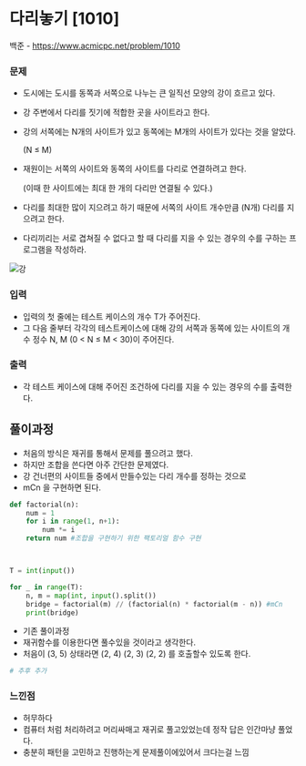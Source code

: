 # 다리놓기 [1010]

백준 - https://www.acmicpc.net/problem/1010



### 문제

- 도시에는 도시를 동쪽과 서쪽으로 나누는 큰 일직선 모양의 강이 흐르고 있다. 

- 강 주변에서 다리를 짓기에 적합한 곳을 사이트라고 한다.

- 강의 서쪽에는 N개의 사이트가 있고 동쪽에는 M개의 사이트가 있다는 것을 알았다.

   (N ≤ M)

- 재원이는 서쪽의 사이트와 동쪽의 사이트를 다리로 연결하려고 한다.

   (이때 한 사이트에는 최대 한 개의 다리만 연결될 수 있다.) 

- 다리를 최대한 많이 지으려고 하기 때문에 서쪽의 사이트 개수만큼 (N개) 다리를 지으려고 한다. 

- 다리끼리는 서로 겹쳐질 수 없다고 할 때 다리를 지을 수 있는 경우의 수를 구하는 프로그램을 작성하라.

![강](C:\Users\ssej0\Desktop\강.png)

### 입력

- 입력의 첫 줄에는 테스트 케이스의 개수 T가 주어진다. 
- 그 다음 줄부터 각각의 테스트케이스에 대해 강의 서쪽과 동쪽에 있는 사이트의 개수 정수 N, M (0 < N ≤ M < 30)이 주어진다.



### 출력

- 각 테스트 케이스에 대해 주어진 조건하에 다리를 지을 수 있는 경우의 수를 출력한다.

  

## 풀이과정



- 처음의 방식은 재귀를 통해서 문제를 풀으려고 했다.
- 하지만 조합을 쓴다면 아주 간단한 문제였다.
- 강 건너편의 사이트들 중에서 만들수있는 다리 개수를 정하는 것으로
- mCn 을 구현하면 된다.



```python
def factorial(n):
    num = 1
    for i in range(1, n+1):
        num *= i
    return num #조합을 구현하기 위한 팩토리얼 함수 구현 



T = int(input())

for _ in range(T):
    n, m = map(int, input().split())
    bridge = factorial(m) // (factorial(n) * factorial(m - n)) #mCn
    print(bridge)
```



-  기존 풀이과정
  - 재귀함수를 이용한다면 풀수있을 것이라고 생각한다.
  - 처음이 (3, 5) 상태라면 (2, 4) (2, 3) (2, 2) 를 호출할수 있도록 한다.

```python
# 추후 추가
```



### 느낀점

- 허무하다
- 컴퓨터 처럼 처리하려고 머리싸매고 재귀로 풀고있었는데 정작 답은 인간마냥 풀었다.
- 충분히 패턴을 고민하고 진행하는게 문제풀이에있어서 크다는걸 느낌